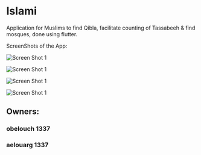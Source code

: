 # Islami

Application for Muslims to find Qibla, facilitate counting of Tassabeeh & find mosques, done using flutter.

ScreenShots of the App:

![Screen Shot 1](https://github.com/XD-OB/Echo_Tele_Expertise/blob/master/owner/tasabeeh.JPG)

![Screen Shot 1](https://github.com/XD-OB/Echo_Tele_Expertise/blob/master/owner/drawer.JPG)

![Screen Shot 1](https://github.com/XD-OB/Echo_Tele_Expertise/blob/master/owner/compass.JPG)

![Screen Shot 1](https://github.com/XD-OB/Echo_Tele_Expertise/blob/master/owner/map.JPG)


## Owners:
### **obelouch** 1337
### **aelouarg** 1337
